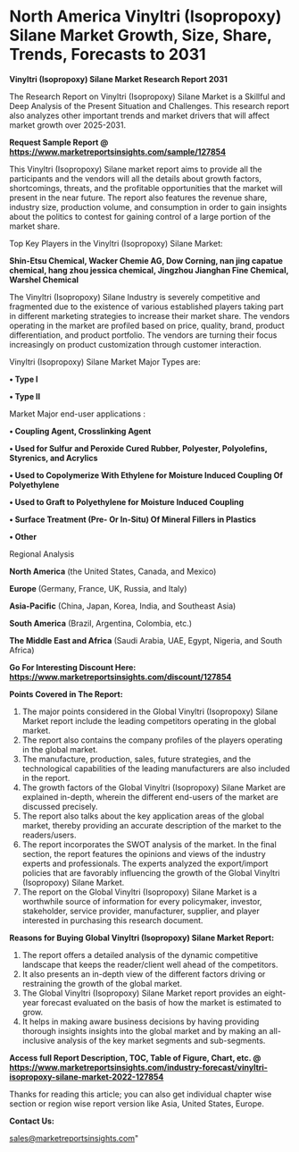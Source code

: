  # North America Vinyltri (Isopropoxy) Silane Market Growth, Size, Share, Trends, Forecasts to 2031

<strong>Vinyltri (Isopropoxy) Silane Market Research Report 2031</strong>

The Research Report on Vinyltri (Isopropoxy) Silane Market is a Skillful and Deep Analysis of the Present Situation and Challenges. This research report also analyzes other important trends and market drivers that will affect market growth over 2025-2031.

<strong>Request Sample Report @ <a href=https://www.marketreportsinsights.com/sample/127854>https://www.marketreportsinsights.com/sample/127854</a></strong>

This Vinyltri (Isopropoxy) Silane market report aims to provide all the participants and the vendors will all the details about growth factors, shortcomings, threats, and the profitable opportunities that the market will present in the near future. The report also features the revenue share, industry size, production volume, and consumption in order to gain insights about the politics to contest for gaining control of a large portion of the market share.

Top Key Players in the Vinyltri (Isopropoxy) Silane Market:

<strong>Shin-Etsu Chemical, Wacker Chemie AG, Dow Corning, nan jing capatue chemical, hang zhou jessica chemical, Jingzhou Jianghan Fine Chemical, Warshel Chemical</strong>

The Vinyltri (Isopropoxy) Silane Industry is severely competitive and fragmented due to the existence of various established players taking part in different marketing strategies to increase their market share. The vendors operating in the market are profiled based on price, quality, brand, product differentiation, and product portfolio. The vendors are turning their focus increasingly on product customization through customer interaction.

Vinyltri (Isopropoxy) Silane Market Major Types are:

<strong>• Type I

• Type II</strong>

Market Major end-user applications :

<strong>• Coupling Agent, Crosslinking Agent

• Used for Sulfur and Peroxide Cured Rubber, Polyester, Polyolefins, Styrenics, and Acrylics

• Used to Copolymerize With Ethylene for Moisture Induced Coupling Of Polyethylene

• Used to Graft to Polyethylene for Moisture Induced Coupling

• Surface Treatment (Pre- Or In-Situ) Of Mineral Fillers in Plastics

• Other</strong>

Regional Analysis

</u><strong><b>North America</b></strong> (the United States, Canada, and Mexico)

<strong><b>Europe </b></strong>(Germany, France, UK, Russia, and Italy)

<strong><b>Asia-Pacific</b></strong> (China, Japan, Korea, India, and Southeast Asia)

<strong><b>South America</b></strong> (Brazil, Argentina, Colombia, etc.)

<strong><b>The Middle East and Africa</b></strong> (Saudi Arabia, UAE, Egypt, Nigeria, and South Africa)

<strong>Go For Interesting Discount Here: <a href=https://www.marketreportsinsights.com/discount/127854>https://www.marketreportsinsights.com/discount/127854</a></strong>

<strong>Points Covered in The Report:</strong>
<ol>
  <li>The major points considered in the Global Vinyltri (Isopropoxy) Silane Market report include the leading competitors operating in the global market.</li>
  <li>The report also contains the company profiles of the players operating in the global market.</li>
  <li>The manufacture, production, sales, future strategies, and the technological capabilities of the leading manufacturers are also included in the report.</li>
  <li>The growth factors of the Global Vinyltri (Isopropoxy) Silane Market are explained in-depth, wherein the different end-users of the market are discussed precisely.</li>
  <li>The report also talks about the key application areas of the global market, thereby providing an accurate description of the market to the readers/users.</li>
  <li>The report incorporates the SWOT analysis of the market. In the final section, the report features the opinions and views of the industry experts and professionals. The experts analyzed the export/import policies that are favorably influencing the growth of the Global Vinyltri (Isopropoxy) Silane Market.</li>
  <li>The report on the Global Vinyltri (Isopropoxy) Silane Market is a worthwhile source of information for every policymaker, investor, stakeholder, service provider, manufacturer, supplier, and player interested in purchasing this research document.</li>
</ol>
<strong>Reasons for Buying Global Vinyltri (Isopropoxy) Silane Market Report:</strong>

<ol>
  <li>The report offers a detailed analysis of the dynamic competitive landscape that keeps the reader/client well ahead of the competitors.</li>
  <li>It also presents an in-depth view of the different factors driving or restraining the growth of the global market.</li>
  <li>The Global Vinyltri (Isopropoxy) Silane Market report provides an eight-year forecast evaluated on the basis of how the market is estimated to grow.</li>
  <li>It helps in making aware business decisions by having providing thorough insights insights into the global market and by making an all-inclusive analysis of the key market segments and sub-segments.</li>
</ol>
<strong>Access full Report Description, TOC, Table of Figure, Chart, etc. @ <a href=https://www.marketreportsinsights.com/industry-forecast/vinyltri-isopropoxy-silane-market-2022-127854>https://www.marketreportsinsights.com/industry-forecast/vinyltri-isopropoxy-silane-market-2022-127854</a></strong>


Thanks for reading this article; you can also get individual chapter wise section or region wise report version like Asia, United States, Europe.

<strong>Contact Us:</strong>

sales@marketreportsinsights.com"
